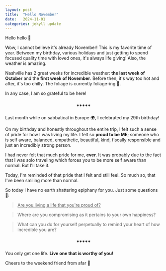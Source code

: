 ```yaml
---
layout: post
title:  "Hello November"
date:   2024-11-01
categories: jekyll update
--- 
```


Hello hello :wave:

Wow, I cannot believe it's already November! This is my favorite time of year. Between my birthday, various holidays and just getting to spend focused quality time with loved ones, it's always life giving! Also, the weather is amazing.

Nashville has 2 great weeks for incredible weather: **the last week of October** and the **first week of November**. Before then, it's way too hot and after, it's too chilly. The foliage is currently foliage-ing :fallen_leaf:.

In any case, I am so grateful to be here!

 <h3 style="display: flex; justify-content: center;">*****</h3>

Last month while on sabbatical in Europe :earth_africa:, I celebrated my 29th birthday!
 
 On my birthday and honestly throughout the entire trip, I felt such a sense of pride for how I was living my life.  I felt so **proud to be ME**; someone who is self aware, balanced, empathetic, beautiful, kind, fiscally responsible and just an incredibly strong person. 
 
 I had never felt that much pride for me, **ever**. It was probably due to the fact that I was solo traveling which forces you to be more self aware than normal. But I'll take it.

Today, I'm reminded of that pride that I felt and still feel. So much so, that I've been smiling more than normal. 

So today I have no earth shattering epiphany for you. Just some questions :thought_balloon:: 

> <u>Are you living a life that you're proud of?</u>

> Where are you compromising as it pertains to your own happiness?

> What can you do for yourself perpetually to remind your heart of how incredible you are?

 <h3 style="display: flex; justify-content: center;">*****</h3>

You only get one life. **Live one that is worthy of you!**

Cheers to the weekend friend from afar :wine_glass: 